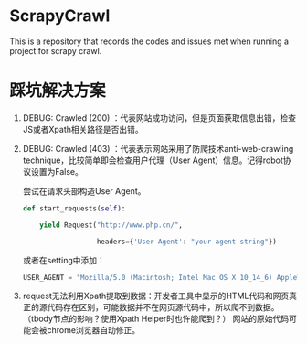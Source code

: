 # ScrapyCrawl

This is a repository that records the codes and issues met when running a project for scrapy crawl. 

# 踩坑解决方案

1. DEBUG: Crawled (200) ：代表网站成功访问，但是页面获取信息出错，检查JS或者Xpath相关路径是否出错。  

2. DEBUG: Crawled (403) ：代表表示网站采用了防爬技术anti-web-crawling technique，比较简单即会检查用户代理（User Agent）信息。记得robot协议设置为False。

    尝试在请求头部构造User Agent。

    ```python
    def start_requests(self): 

        yield Request("http://www.php.cn/", 

                      headers={'User-Agent': "your agent string"})
    ```

    或者在setting中添加：

    ```python
    USER_AGENT = "Mozilla/5.0 (Macintosh; Intel Mac OS X 10_14_6) AppleWebKit/537.36 (KHTML, like Gecko) Chrome/77.0.3865.120 Safari/537.36"
    ```
 3. request无法利用Xpath提取到数据：开发者工具中显示的HTML代码和网页真正的源代码存在区别，可能数据并不在网页源代码中，所以爬不到数据。（tbody节点的影响？使用Xpath Helper时也许能爬到？）
    网站的原始代码可能会被chrome浏览器自动修正。
 
 
